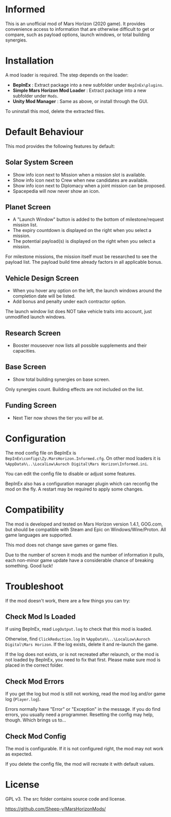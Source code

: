 # Informed #

This is an unofficial mod of Mars Horizon (2020 game).
It provides convenience access to information that are otherwise difficult to get or compare,
such as payload options, launch windows, or total building synergies.


# Installation #

A mod loader is required.  The step depends on the loader:

* **BepInEx** : Extract package into a new subfolder under `BepInEx\plugins`.
* **Simple Mars Horizon Mod Loader** : Extract package into a new subfolder under `Mods`.
* **Unity Mod Manager** : Same as above, or install through the GUI.

To uninstall this mod, delete the extracted files.


# Default Behaviour #

This mod provides the following features by default:

## Solar System Screen ##

* Show info icon next to Mission when a mission slot is available.
* Show info icon next to Crew when new candidates are available.
* Show info icon next to Diplomacy when a joint mission can be proposed.
* Spacepedia will now never show an icon.

## Planet Screen ##

* A "Launch Window" button is added to the bottom of milestone/request mission list.
* The expiry countdown is displayed on the right when you select a mission.
* The potential payload(s) is displayed on the right when you select a mission.

For milestone missions, the mission itself must be researched to see the payload list.
The payload build time already factors in all applicable bonus.

## Vehicle Design Screen ##

* When you hover any option on the left, the launch windows around the completion date will be listed.
* Add bonus and penalty under each contractor option.

The launch window list does NOT take vehicle traits into account, just unmodified launch windows.

## Research Screen ##

* Booster mouseover now lists all possible supplements and their capacities.

## Base Screen ##

* Show total building synergies on base screen.

Only synergies count.  Building effects are not included on the list.

## Funding Screen ##

* Next Tier now shows the tier you *will* be at.


# Configuration #

The mod config file on BepInEx is `BepInEx\configs\Zy.MarsHorizon.Informed.cfg`.
On other mod loaders it is `%AppData%\..\LocalLow\Auroch Digital\Mars Horizon\Informed.ini`.

You can edit the config file to disable or adjust some features.

BepInEx also has a configuration manager plugin which can reconfig the mod on the fly.
A restart may be required to apply some changes.


# Compatibility #

The mod is developed and tested on Mars Horizon version 1.4.1, GOG.com,
but should be compatible with Steam and Epic on Windows/Wine/Proton.
All game languages are supported.

This mod does not change save games or game files.

Due to the number of screen it mods and the number of information it pulls,
each non-minor game update have a considerable chance of breaking something.
Good luck!


# Troubleshoot #

If the mod doesn't work, there are a few things you can try:

## Check Mod Is Loaded

If using BepInEx, read `LogOutput.log` to check that this mod is loaded.

Otherwise, find `ClickReduction.log` in `%AppData%\..\LocalLow\Auroch Digital\Mars Horizon`.
If the log exists, delete it and re-launch the game.

If the log does not exists, or is not recreated after relaunch, or the mod is not loaded by BepInEx,
you need to fix that first.  Please make sure mod is placed in the correct folder.

## Check Mod Errors

If you get the log but mod is still not working, read the mod log and/or game log (`Player.log`).

Errors normally have "Error" or "Exception" in the message.
If you do find errors, you usually need a programmer.
Resetting the config may help, though.  Which brings us to...

## Check Mod Config

The mod is configurable.  If it is not configured right, the mod may not work as expected.

If you delete the config file, the mod will recreate it with default values.


# License #

GPL v3.  The src folder contains source code and license.

https://github.com/Sheep-y/MarsHorizonMods/